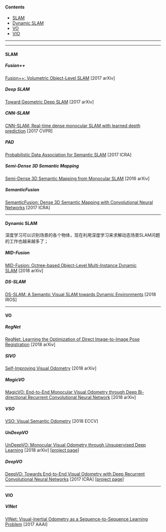 #### Contents  
- [SLAM](#slam)
- [Dynamic SLAM](#dynamic-slam)
- [VO](#vo)
- [VIO](#vio)

------

------

#### SLAM

##### Fusion++
[Fusion++: Volumetric Object-Level SLAM](https://arxiv.org/abs/1808.08378)&nbsp;[2017 arXiv]

##### Deep SLAM
[Toward Geometric Deep SLAM](https://arxiv.org/abs/1707.07410)&nbsp;[2017 arXiv]

##### CNN-SLAM
[CNN-SLAM: Real-time dense monocular SLAM with learned depth prediction](https://arxiv.org/abs/1704.03489)&nbsp;[2017 CVPR]

##### PAD 
[Probabilistic Data Association for Semantic SLAM](https://www.cis.upenn.edu/~kostas/mypub.dir/bowman17icra.pdf)&nbsp;[2017 ICRA]

##### Semi-Dense 3D Semantic Mapping
[Semi-Dense 3D Semantic Mapping from Monocular SLAM](https://arxiv.org/abs/1611.04144)&nbsp;[2016 arXiv]

##### SemanticFusion
[SemanticFusion: Dense 3D Semantic Mapping with Convolutional Neural Networks](https://arxiv.org/abs/1609.05130)&nbsp;[2017 ICRA]

------

#### Dynamic SLAM

深度学习可以识别场景的各个物体，现在利用深度学习来求解动态场景SLAM问题的工作也越来越多了；

##### MID-Fusion
[MID-Fusion: Octree-based Object-Level Multi-Instance Dynamic SLAM](https://arxiv.org/abs/1812.07976)&nbsp;[2018 arXiv]

##### DS-SLAM
[DS-SLAM: A Semantic Visual SLAM towards Dynamic Environments](https://arxiv.org/abs/1809.08379)&nbsp;[2018 IROS]

------

#### VO

##### RegNet
[RegNet: Learning the Optimization of Direct Image-to-Image Pose Registration](https://arxiv.org/abs/1812.10212)&nbsp;[2018 arXiv]

##### SIVO
[Self-Improving Visual Odometry](https://arxiv.org/abs/1812.03245)&nbsp;[2018 arXiv]

##### MagicVO
[MagicVO: End-to-End Monocular Visual Odometry through Deep Bi-directional Recurrent Convolutional Neural Network](https://arxiv.org/abs/1811.10964)&nbsp;[2018 arXiv]

##### VSO
[VSO: Visual Semantic Odometry](https://demuc.de/papers/lianos2018vso.pdf)&nbsp;[2018 ECCV]

##### UnDeepVO 
[UnDeepVO: Monocular Visual Odometry through Unsupervised Deep Learning](https://arxiv.org/abs/1709.06841)&nbsp;[2018 arXiv]&nbsp;[[project page](http://senwang.gitlab.io/UnDeepVO/)]

##### DeepVO 
[DeepVO: Towards End-to-End Visual Odometry with Deep Recurrent Convolutional Neural Networks](https://arxiv.org/abs/1709.08429)&nbsp;[2017 ICRA]&nbsp;[[project page](http://senwang.gitlab.io/DeepVO/)] 

------

#### VIO

##### VINet
[VINet: Visual-Inertial Odometry as a Sequence-to-Sequence Learning Problem](https://arxiv.org/abs/1701.08376)&nbsp;[2017 AAAI]

